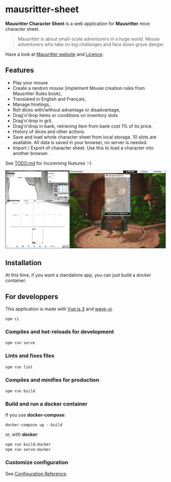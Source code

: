 # mausritter-sheet
**Mausritter Character Sheet** is a web application for **Mausritter** mice character sheet.

> Mausritter is about small-scale adventurers in a huge world. Mouse adventurers who take on big challanges and face down grave danger.

Have a look at [Mausritter website](https://mausritter.com/) and [Licence](./LICENSE.md).

## Features
- Play your mouse
- Create a random mouse (implement Mouse creation rules from Mausritter Rules book),
- Translated in English and Français,
- Manage hirelings,
- Roll dices with/without advantage or disadvantage,
- Drag'n'drop items or conditions on inventory slots
- Drag'n'drop in grit.
- Drag'n'drop in bank, retrieving item from bank cost 1% of its price.
- History of dices and other actions.
- Save and load whole character sheet from local storage. 10 slots are available. All data is saved in your browser, no server is needed.
- Import / Export of character sheet. Use this to load a character into another browser.

See [TODO.md](./src/TODO.md) for incomming features :-)

![Exemple Sheet 0.1.1](./live.gif)

## Installation

At this time, if you want a standalone app, you can just build a docker container.

## For developpers
This application is made with [Vue.js 3](https://v3.vuejs.org/) and [wave-ui](https://antoniandre.github.io/wave-ui/).

```
npm ci
```

### Compiles and hot-reloads for development
```
npm run serve
```

### Lints and fixes files
```
npm run lint
```

### Compiles and minifies for production
```
npm run build
```

### Build and run a docker container
If you use **docker-compose**:
```
docker-compose up --build
```
or, with **docker**:
```
npm run build:docker
npm run serve:docker
```

### Customize configuration
See [Configuration Reference](https://cli.vuejs.org/config/).
